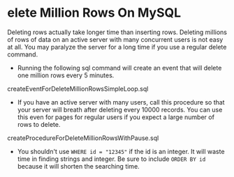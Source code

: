 # elete Million Rows On MySQL

Deleting rows actually take longer time than inserting rows. Deleting millions of rows of data on an active server with many concurrent users is not easy at all. You may paralyze the server for a long time if you use a regular delete command.

- Running the following sql command will create an event that will delete one million rows every 5 minutes.

createEventForDeleteMillionRowsSimpleLoop.sql

- If you have an active server with many users, call this procedure so that your server will breath after deleting every 10000 records. You can use this even for pages for regular users if you expect a large number of rows to delete.

createProcedureForDeleteMillionRowsWithPause.sql

* You shouldn't use `WHERE id = "12345"` if the id is an integer. It will waste time in finding strings and integer. Be sure to include `ORDER BY id` because it will shorten the searching time. 
